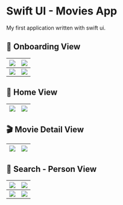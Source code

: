 ﻿# Swift UI - Movies App
My first application written with swift ui.

## 🍿 Onboarding View
| ![](https://i.hizliresim.com/55lnwyr.png) | ![](https://i.hizliresim.com/14eiar6.png) |
|--|--|
|![](https://i.hizliresim.com/giuvx24.png)|![](https://i.hizliresim.com/cxrelk0.png)|
## 🏡 Home View
|![](https://i.hizliresim.com/43bgjli.png)  |![](https://i.hizliresim.com/juwexxt.png)  |
|--|--|



## 🎬 Movie Detail View
|![](https://i.hizliresim.com/40uvj58.png)  |![](https://i.hizliresim.com/h22ut4n.png)|
|--|--|

## 🔎 Search - Person View
| ![](https://i.hizliresim.com/nflxedm.png) | ![](https://i.hizliresim.com/9q6xmb2.png) |
|--|--|
| ![](https://i.hizliresim.com/7cyjpn5.png) | ![](https://i.hizliresim.com/9npnlgd.png) |

